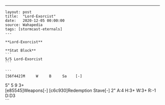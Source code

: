 ---
    layout: post
    title:  "Lord-Exorcist"
    date:   2020-12-05 00:00:00
    source: Wahapedia
    tags: [stormcast-eternals]
    ---
    
    **Lord-Exorcist**
    
    **Stat Block**
    ```
    5/5 Lord-Exorcist
    ```
    
    ```
    [56f442]M     W     B     Sa    [-]
5"    5     9     3+    
[e85545]Weapons[-]
[c6c930]Redemption Stave[-]
2"     A:4    H:3+   W:3+   R:-1   D:D3  
    ```
    
    
    